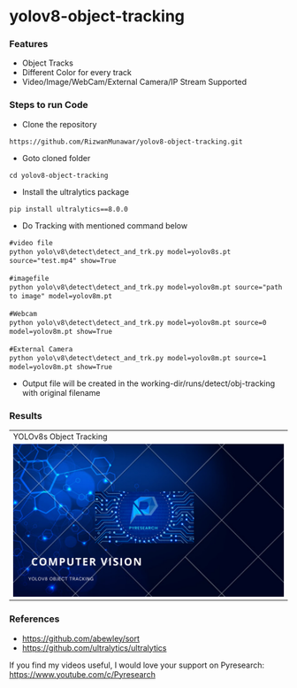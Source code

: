 
# yolov8-object-tracking

### Features
- Object Tracks
- Different Color for every track
- Video/Image/WebCam/External Camera/IP Stream Supported


### Steps to run Code

- Clone the repository
```
https://github.com/RizwanMunawar/yolov8-object-tracking.git
```

- Goto cloned folder
```
cd yolov8-object-tracking
```

- Install the ultralytics package
```
pip install ultralytics==8.0.0
```

- Do Tracking with mentioned command below
```
#video file
python yolo\v8\detect\detect_and_trk.py model=yolov8s.pt source="test.mp4" show=True

#imagefile
python yolo\v8\detect\detect_and_trk.py model=yolov8m.pt source="path to image" model=yolov8m.pt

#Webcam
python yolo\v8\detect\detect_and_trk.py model=yolov8m.pt source=0 model=yolov8m.pt show=True

#External Camera
python yolo\v8\detect\detect_and_trk.py model=yolov8m.pt source=1 model=yolov8m.pt show=True
```

- Output file will be created in the working-dir/runs/detect/obj-tracking with original filename


### Results
<table>
  <tr>
    <td>YOLOv8s Object Tracking</td>
  </tr>
  <tr>
    <td><img src="https://github.com/noorkhokhar99/yolov8-object-tracking/blob/main/Blue%20%26%20Yellow%20Professional%20Future%20Technology%20Presentation%20(1).png"></td>
  </tr>
 </table>

### References
- https://github.com/abewley/sort
- https://github.com/ultralytics/ultralytics



If you find my videos useful,  I would love your support on Pyresearch: https://www.youtube.com/c/Pyresearch
